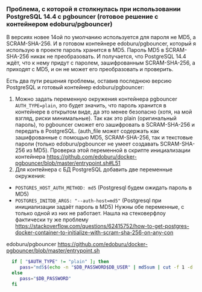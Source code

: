### Проблема, с которой я столкнулась при использовании PostgreSQL 14.4 c pgbouncer (готовое решение с контейнером edoburu/pgbouncer)

В версиях новее 14ой по умолчанию используется для пароля не MD5, а SCRAM-SHA-256. И в готовом контейнере edoburu/pgbouncer, который я использую в проекте пароль хранится в MD5. Пароль MD5 в SCRAM-SHA-256 никак не преобразовать. И получается, что PostgreSQL 14.4 ждёт, что к нему придут с паролем, зашифрованным SCRAM-SHA-256, а приходят с MD5, и он не может его преобразовать и проверить.

Есть два пути решения проблемы, оставив последнюю версию PostgreSQL и готовый контейнер edoburu/pgbouncer:
1. Можно задать переменную окружения контейнера pgbouncer `AUTH_TYPE=plain`, это будет значить, что пароль хранится в контейнере в открытом виде, да это менее безопасно (хотя, на мой взгляд, риски минимальные). Так как это plain (оригинальный пароль), то pgbouncer сможет его зашифровать в SCRAM-SHA-256 и передать в PostgreSQL. (auth_file может содержать как зашифрованные с помощью MD5, SCRAM-SHA-256, так и текстовые пароли (только edoburu/pgbouncer не умеет создавать SCRAM-SHA-256 из MD5). Проверка этой переменной в скрипте инициализации контейнера https://github.com/edoburu/docker-pgbouncer/blob/master/entrypoint.sh#L51
2. Для контейнера с БД PostgreSQL добавить две переменные окружения:
- `POSTGRES_HOST_AUTH_METHOD: md5` (Postgresql будем ожидать пароль в MD5)
- `POSTGRES_INITDB_ARGS: "--auth-host=md5"`  (Postgresql при инициализации задаёт пароль в MD5)
Нужны обе переменные, с только одной из них не работает.
Нашла на стековерфлоу фактически ту же проблему https://stackoverflow.com/questions/62415752/how-to-get-postgres-docker-container-to-initialize-with-scram-sha-256-on-any-con

edoburu/pgbouncer
https://github.com/edoburu/docker-pgbouncer/blob/master/entrypoint.sh
```sh
  if [ "$AUTH_TYPE" != "plain" ]; then
     pass="md5$(echo -n "$DB_PASSWORD$DB_USER" | md5sum | cut -f 1 -d ' ')"
  else
     pass="$DB_PASSWORD"
  fi
```